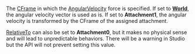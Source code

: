 The [CFrame](https://developer.roblox.com/en-us/api-reference/datatype/CFrame) in which the [AngularVelocity](https://developer.roblox.com/en-us/api-reference/class/AngularVelocity) force is specified. If set to **[World](https://developer.roblox.com/en-us/api-reference/enum/ActuatorRelativeToWorld)**, the angular velocity vector is used as is. If set to **Attachment1**, the angular velocity is transformed by the CFrame of the assigned attachment.

[RelativeTo](https://developer.roblox.com/en-us/api-reference/property/AngularVelocity/RelativeTo) can also be set to **Attachment0**, but it makes no physical sense and will lead to unpredictable behaviors. There will be a warning in Studio but the API will not prevent setting this value.